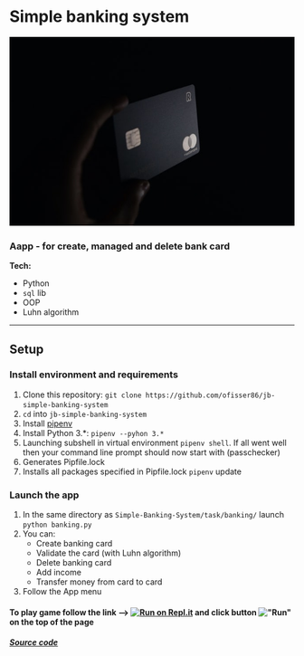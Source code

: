 # Simple banking system

![Simple banking system](bank.jpg)

### Aapp - for create, managed and delete bank card 

**Tech:**

* Python
* `sql` lib
* OOP
* Luhn algorithm

---

## Setup

### Install environment and requirements

1. Clone this repository: `git clone https://github.com/ofisser86/jb-simple-banking-system`
2. `cd` into `jb-simple-banking-system`
3. Install [pipenv](https://github.com/pypa/pipenv)
4. Install Python 3.*:  `pipenv --pyhon 3.*`
5. Launching subshell in virtual environment `pipenv shell`. If all went well then your command line prompt should now start with (passchecker)
6. Generates Pipfile.lock
7. Installs all packages specified in Pipfile.lock `pipenv` update

### Launch the app
1. In the same directory as `Simple-Banking-System/task/banking/` launch `python banking.py`
2. You can:
    * Create banking card 
    * Validate the card (with Luhn algorithm)
    * Delete banking card
    * Add income 
    * Transfer money from card to card
3. Follow the App menu

#### To play game follow the link  --> [![Run on Repl.it](https://repl.it/badge/github/ofisser86/jb-simple-banking-system)](https://repl.it/github/ofisser86/jb-simple-banking-system) and click button !["Run"](button.png) on the top of the page

##### [Source code](https://github.com/ofisser86/jb-simple-banking-system/blob/master/Simple-Banking-System/task/banking/banking.py)
